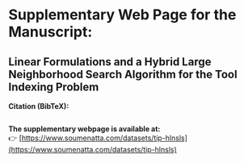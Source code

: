 # Supplementary Web Page for the Manuscript:
## Linear Formulations and a Hybrid Large Neighborhood Search Algorithm for the Tool Indexing Problem 

**Citation (BibTeX):**
```bibtex

```

**The supplementary webpage is available at:**  
👉 [https://www.soumenatta.com/datasets/tip-hlnsls](https://www.soumenatta.com/datasets/tip-hlnsls) 
